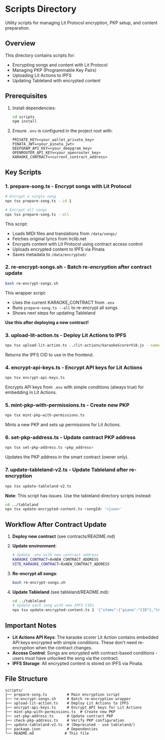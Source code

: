 # Scripts Directory

Utility scripts for managing Lit Protocol encryption, PKP setup, and content preparation.

## Overview

This directory contains scripts for:
- Encrypting songs and content with Lit Protocol
- Managing PKP (Programmable Key Pairs)
- Uploading Lit Actions to IPFS
- Updating Tableland with encrypted content

## Prerequisites

1. Install dependencies:
   ```bash
   cd scripts
   npm install
   ```

2. Ensure `.env` is configured in the project root with:
   ```
   PRIVATE_KEY=<your_wallet_private_key>
   PINATA_JWT=<your_pinata_jwt>
   DEEPGRAM_API_KEY=<your_deepgram_key>
   OPENROUTER_API_KEY=<your_openrouter_key>
   KARAOKE_CONTRACT=<current_contract_address>
   ```

## Key Scripts

### 1. **prepare-song.ts** - Encrypt songs with Lit Protocol
```bash
# Encrypt a single song
npx tsx prepare-song.ts --id 1

# Encrypt all songs
npx tsx prepare-song.ts --all
```

This script:
- Loads MIDI files and translations from `/data/songs/`
- Fetches original lyrics from lrclib.net
- Encrypts content with Lit Protocol using contract access control
- Uploads encrypted content to IPFS via Pinata
- Saves metadata to `/data/encrypted/`

### 2. **re-encrypt-songs.sh** - Batch re-encryption after contract update
```bash
bash re-encrypt-songs.sh
```

This wrapper script:
- Uses the current KARAOKE_CONTRACT from `.env`
- Runs `prepare-song.ts --all` to re-encrypt all songs
- Shows next steps for updating Tableland

**Use this after deploying a new contract!**

### 3. **upload-lit-action.ts** - Deploy Lit Actions to IPFS
```bash
npx tsx upload-lit-action.ts ../lit-actions/karaokeScorerV18.js --name "Karaoke Scorer V18"
```

Returns the IPFS CID to use in the frontend.

### 4. **encrypt-api-keys.ts** - Encrypt API keys for Lit Actions
```bash
npx tsx encrypt-api-keys.ts
```

Encrypts API keys from `.env` with simple conditions (always true) for embedding in Lit Actions.

### 5. **mint-pkp-with-permissions.ts** - Create new PKP
```bash
npx tsx mint-pkp-with-permissions.ts
```

Mints a new PKP and sets up permissions for Lit Actions.

### 6. **set-pkp-address.ts** - Update contract PKP address
```bash
npx tsx set-pkp-address.ts <pkp_address>
```

Updates the PKP address in the smart contract (owner only).

### 7. **update-tableland-v2.ts** - Update Tableland after re-encryption
```bash
npx tsx update-tableland-v2.ts
```

**Note**: This script has issues. Use the tableland directory scripts instead:
```bash
cd ../tableland
npx tsx update-encrypted-content.ts <songId> '<json>'
```

## Workflow After Contract Update

1. **Deploy new contract** (see contracts/README.md)

2. **Update environment**:
   ```bash
   # Update .env with new contract address
   KARAOKE_CONTRACT=0xNEW_CONTRACT_ADDRESS
   VITE_KARAOKE_CONTRACT=0xNEW_CONTRACT_ADDRESS
   ```

3. **Re-encrypt all songs**:
   ```bash
   bash re-encrypt-songs.sh
   ```

4. **Update Tableland** (see tableland/README.md):
   ```bash
   cd ../tableland
   # Update each song with new IPFS CIDs
   npx tsx update-encrypted-content.ts 1 '{"stems":{"piano":"CID"},"translations":{...}}'
   ```

## Important Notes

- **Lit Actions API Keys**: The karaoke scorer Lit Action contains embedded API keys encrypted with simple conditions. These don't need re-encryption when the contract changes.
- **Access Control**: Songs are encrypted with contract-based conditions - users must have unlocked the song via the contract.
- **IPFS Storage**: All encrypted content is stored on IPFS via Pinata.

## File Structure
```
scripts/
├── prepare-song.ts         # Main encryption script
├── re-encrypt-songs.sh     # Batch re-encryption wrapper
├── upload-lit-action.ts    # Deploy Lit Actions to IPFS
├── encrypt-api-keys.ts     # Encrypt API keys for Lit Actions
├── mint-pkp-with-permissions.ts  # Create new PKP
├── set-pkp-address.ts      # Update contract PKP
├── check-pkp-address.ts    # Verify PKP configuration
├── update-tableland-v2.ts  # (Deprecated - use tableland/)
├── package.json            # Dependencies
└── README.md              # This file
```